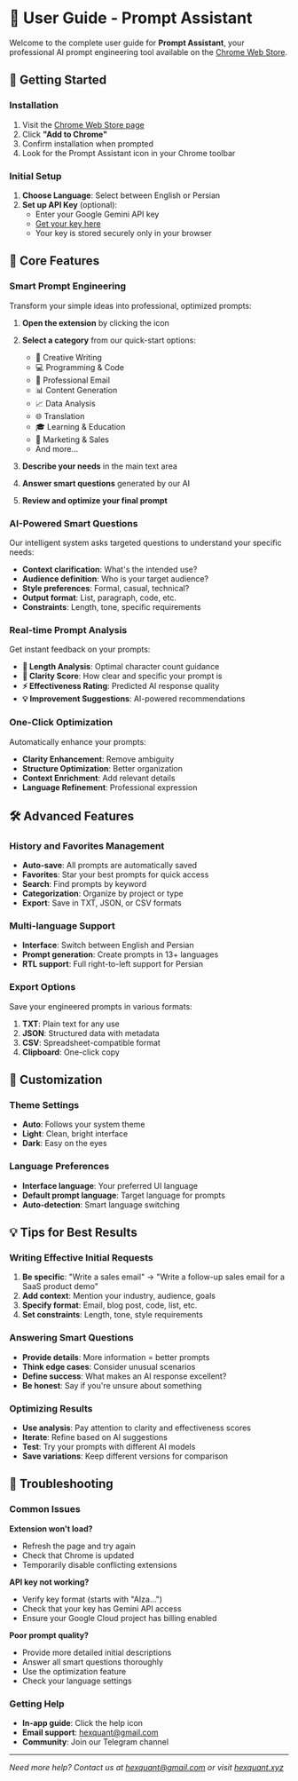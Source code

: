 # 📖 User Guide - Prompt Assistant

Welcome to the complete user guide for **Prompt Assistant**, your professional AI prompt engineering tool available on the [Chrome Web Store](https://chromewebstore.google.com/detail/prompt-assistant-ai-promp/khjjnklmccfmbidflahakjameliioidm).

## 🚀 Getting Started

### Installation
1. Visit the [Chrome Web Store page](https://chromewebstore.google.com/detail/prompt-assistant-ai-promp/khjjnklmccfmbidflahakjameliioidm)
2. Click **"Add to Chrome"**
3. Confirm installation when prompted
4. Look for the Prompt Assistant icon in your Chrome toolbar

### Initial Setup
1. **Choose Language**: Select between English or Persian
2. **Set up API Key** (optional):
   - Enter your Google Gemini API key
   - [Get your key here](https://aistudio.google.com/app/apikey)
   - Your key is stored securely only in your browser

## 🎯 Core Features

### Smart Prompt Engineering
Transform your simple ideas into professional, optimized prompts:

1. **Open the extension** by clicking the icon
2. **Select a category** from our quick-start options:
   - 📝 Creative Writing
   - 💻 Programming & Code
   - 📧 Professional Email
   - 📊 Content Generation
   - 📈 Data Analysis
   - 🌐 Translation
   - 🎓 Learning & Education
   - 📢 Marketing & Sales
   - And more...

3. **Describe your needs** in the main text area
4. **Answer smart questions** generated by our AI
5. **Review and optimize your final prompt**

### AI-Powered Smart Questions
Our intelligent system asks targeted questions to understand your specific needs:

- **Context clarification**: What's the intended use?
- **Audience definition**: Who is your target audience?
- **Style preferences**: Formal, casual, technical?
- **Output format**: List, paragraph, code, etc.
- **Constraints**: Length, tone, specific requirements

### Real-time Prompt Analysis
Get instant feedback on your prompts:

- **📏 Length Analysis**: Optimal character count guidance
- **🎯 Clarity Score**: How clear and specific your prompt is
- **⚡ Effectiveness Rating**: Predicted AI response quality
- **💡 Improvement Suggestions**: AI-powered recommendations

### One-Click Optimization
Automatically enhance your prompts:

- **Clarity Enhancement**: Remove ambiguity
- **Structure Optimization**: Better organization
- **Context Enrichment**: Add relevant details
- **Language Refinement**: Professional expression

## 🛠️ Advanced Features

### History and Favorites Management
- **Auto-save**: All prompts are automatically saved
- **Favorites**: Star your best prompts for quick access
- **Search**: Find prompts by keyword
- **Categorization**: Organize by project or type
- **Export**: Save in TXT, JSON, or CSV formats

### Multi-language Support
- **Interface**: Switch between English and Persian
- **Prompt generation**: Create prompts in 13+ languages
- **RTL support**: Full right-to-left support for Persian

### Export Options
Save your engineered prompts in various formats:

1. **TXT**: Plain text for any use
2. **JSON**: Structured data with metadata
3. **CSV**: Spreadsheet-compatible format
4. **Clipboard**: One-click copy

## 🎨 Customization

### Theme Settings
- **Auto**: Follows your system theme
- **Light**: Clean, bright interface
- **Dark**: Easy on the eyes

### Language Preferences
- **Interface language**: Your preferred UI language
- **Default prompt language**: Target language for prompts
- **Auto-detection**: Smart language switching

## 💡 Tips for Best Results

### Writing Effective Initial Requests
1. **Be specific**: "Write a sales email" → "Write a follow-up sales email for a SaaS product demo"
2. **Add context**: Mention your industry, audience, goals
3. **Specify format**: Email, blog post, code, list, etc.
4. **Set constraints**: Length, tone, style requirements

### Answering Smart Questions
- **Provide details**: More information = better prompts
- **Think edge cases**: Consider unusual scenarios
- **Define success**: What makes an AI response excellent?
- **Be honest**: Say if you're unsure about something

### Optimizing Results
- **Use analysis**: Pay attention to clarity and effectiveness scores
- **Iterate**: Refine based on AI suggestions
- **Test**: Try your prompts with different AI models
- **Save variations**: Keep different versions for comparison

## 🔧 Troubleshooting

### Common Issues

**Extension won't load?**
- Refresh the page and try again
- Check that Chrome is updated
- Temporarily disable conflicting extensions

**API key not working?**
- Verify key format (starts with "AIza...")
- Check that your key has Gemini API access
- Ensure your Google Cloud project has billing enabled

**Poor prompt quality?**
- Provide more detailed initial descriptions
- Answer all smart questions thoroughly
- Use the optimization feature
- Check your language settings

### Getting Help
- **In-app guide**: Click the help icon
- **Email support**: hexquant@gmail.com
- **Community**: Join our Telegram channel


---

*Need more help? Contact us at hexquant@gmail.com or visit [hexquant.xyz](https://hexquant.xyz)*
